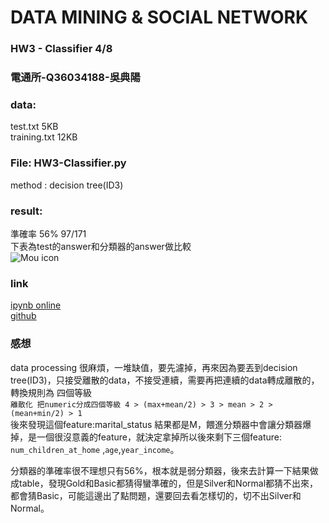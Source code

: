 # DATA MINING & SOCIAL NETWORK 
### HW3 - Classifier 4/8
### 電通所-Q36034188-吳典陽   
### data: 
test.txt 5KB  
training.txt 12KB
### File: HW3-Classifier.py  
method : decision tree(ID3)
### result: 
準確率 56%  97/171  
下表為test的answer和分類器的answer做比較  
![Mou icon](http://hpdswy.ee.ncku.edu.tw/~wy/image/datamininghw3.png)    

### link
[ipynb online](http://nbviewer.ipython.org/url/hpdswy.ee.ncku.edu.tw/~wy/ipynb/HW3-Classifier.ipynb)  
[github](https://github.com/wy36101299/DATA-MINING-SOCIAL-NETWORK-ANALYSIS-HW)

### 感想
data processing 很麻煩，一堆缺值，要先濾掉，再來因為要丟到decision tree(ID3)，只接受離散的data，不接受連續，需要再把連續的data轉成離散的，轉換規則為 四個等級  
`離散化 把numeric分成四個等級 4 > (max+mean/2) > 3 > mean > 2 >(mean+min/2) > 1`  
後來發現這個feature:marital_status 結果都是M，餵進分類器中會讓分類器爆掉，是一個很沒意義的feature，就決定拿掉所以後來剩下三個feature: `num_children_at_home` ,`age`,`year_income`。  
  
分類器的準確率很不理想只有56%，根本就是弱分類器，後來去計算一下結果做成table，發現Gold和Basic都猜得蠻準確的，但是Silver和Normal都猜不出來，都會猜Basic，可能這邊出了點問題，還要回去看怎樣切的，切不出Silver和Normal。
